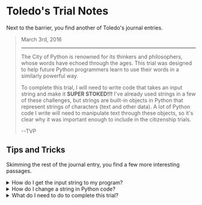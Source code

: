 # Toledo's Trial Notes

Next to the barrier, you find another of Toledo's journal entries.

<blockquote>
March 3rd, 2016

<hr/>

<p>
The City of Python is renowned for its thinkers and philosophers, whose words have echoed through the ages. This trial was designed to help future Python programmers learn to use their words in a similarly powerful way.
</p>

<p>
To complete this trial, I will need to write code that takes an input string and make it <b>SUPER STOKED!!!</b> I've already used strings in a few of these challenges, but strings are built-in objects in Python that represent strings of characters (text and other data). A lot of Python code I write will need to manipulate text through these objects, so it's clear why it was important enough to include in the citizenship trials.
</p>

<p>
--TVP
</p>
</blockquote>

## Tips and Tricks

Skimming the rest of the journal entry, you find a few more interesting passages.

<details>
<summary>How do I get the input string to my program?</summary>

Here is some code you can use as a starting point for this exercise. As before, it uses the `sys` module to read in an input string as a command line argument:

```python
import sys

# Read in an input string passed in to our script as an argument
input_string = sys.argv[1]
output_string = input_string

# Now, print your transformed string:
print(output_string)
```

You would execute this program like so:

```bash
python3 strings.py "am I stoked enough yet"
```

As written, the starter code above would not actually manipulate or change the string in any way - that is your task.

</details>

<details>
<summary>How do I change a string in Python code?</summary>

Technically, Python strings are __immutable__, which means once you create them, you can't change them. What you do instead is use existing strings to transform their value and create new strings.

Python's [string object](https://docs.python.org/3/library/stdtypes.html#string-methods) has many __methods__ which enable you to return a new string with some kind of transformation applied to it. We'll learn more about them later, but __methods__ are __functions__ (like `print`) which operate on a specific __instance__ (copy) of an object. You may find the [upper](https://docs.python.org/3/library/stdtypes.html#str.upper) method useful.

```python
new_string = "get stoked".upper()
print(new_string)
```

You can combine strings together (__concatenate__ them) in several ways, but one way is to use the `+` operator. Yes, this is the same operator you use to __add numbers__, but when you use it with two or more strings, it joins those strings together.

Here is an example of joining two strings to form a complete string with the value `The NY Mets are my favorite squadron.`:

```python
part_one = "The NY Mets "
part_two = "are my favorite squadron."

full_message = part_one + part_two
print(full_message)
```

</details>

<details>
<summary>What do I need to do to complete this trial?</summary>

Create a file called `strings.py` in your code folder located here: 

```bash
<%= env.TQ_PYTHON_CODE_PATH.value %>
```

In that file, you'll need to take one __command line argument__, a string, and transform it in two ways. Use this code as a starting point:

```python
import sys

# Read in an input string passed in to our script as an argument
input_string = sys.argv[1]
output_string = input_string

# Now, print your transformed string:
print(output_string)
```

Unchanged, the code above will not satisfy the requirements of the trial - it will simply print out the input string. You will need to use the techniques described in this walkthrough to create a string that has been __converted to all caps__ and has had __three exclamation points__ appended to it, then __print that string to the console__.

You can test your code by executing it like this:

```bash
python3 strings.py "am I stoked enough yet"
```

If your code worked, it would print out the string `AM I STOKED ENOUGH YET!!!`.

Once your code in `strings.py` is working as prescribed, click the *HACK* button to submit your work!

</details>
